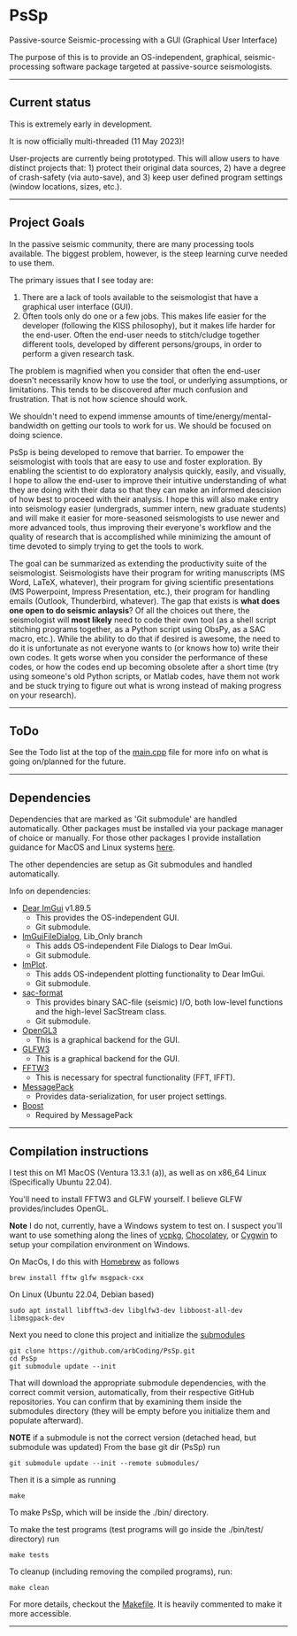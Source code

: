 # PsSp

Passive-source Seismic-processing with a GUI (Graphical User Interface)

The purpose of this is to provide an OS-independent, graphical, seismic-processing software package targeted at passive-source seismologists.

---

## Current status

This is extremely early in development. 

It is now officially multi-threaded (11 May 2023)!

User-projects are currently being prototyped. This will allow users to have distinct projects that: 1) protect their original data sources,
2) have a degree of crash-safety (via auto-save), and 3) keep user defined program settings (window locations, sizes, etc.).

---

## Project Goals

In the passive seismic community, there are many processing tools available. The biggest problem, however, is the steep learning curve needed to use them.

The primary issues that I see today are:
1) There are a lack of tools available to the seismologist that have a graphical user interface (GUI).
2) Often tools only do one or a few jobs. This makes life easier for the developer (following the KISS philosophy),
but it makes life harder for the end-user. Often the end-user needs to stitch/cludge together different tools, developed
by different persons/groups, in order to perform a given research task.

The problem is magnified when you consider that often the end-user doesn't necessarily know how to use the tool, or underlying
assumptions, or limitations. This tends to be discovered after much confusion and frustration. That is not how science should work.

We shouldn't need to expend immense amounts of time/energy/mental-bandwidth on getting our tools to work for us. We should be focused
on doing science.

PsSp is being developed to remove that barrier. To empower the seismologist with tools that are easy to use and foster exploration.
By enabling the scientist to do exploratory analysis quickly, easily, and visually, I hope to allow the end-user to improve their
intuitive understanding of what they are doing with their data so that they can make an informed descision of how best to proceed
with their analysis. I hope this will also make entry into seismology easier (undergrads, summer intern, new graduate students) and
will make it easier for more-seasoned seismologists to use newer and more advanced tools, thus improving their everyone's workflow and
the quality of research that is accomplished while minimizing the amount of time devoted to simply trying to get the tools to work.

The goal can be summarized as extending the productivity suite of the seismologist. Seismologists have their program for writing manuscripts
(MS Word, LaTeX, whatever), their program for giving scientific presentations (MS Powerpoint, Impress Presentation, etc.), their
program for handling emails (Outlook, Thunderbird, whatever). The gap that exists is **what does one open to do seismic anlaysis**?
Of all the choices out there, the seismologist will **most likely** need to code their own tool (as a shell script stitching programs
together, as a Python script using ObsPy, as a SAC macro, etc.). While the ability to do that if desired is awesome, the need to do it
is unfortunate as not everyone wants to (or knows how to) write their own codes. It gets worse when you consider the performance of these
codes, or how the codes end up becoming obsolete after a short time (try using someone's old Python scripts, or Matlab codes, have them not
work and be stuck trying to figure out what is wrong instead of making progress on your research).

---

## ToDo

See the Todo list at the top of the [main.cpp](/src/code/main.cpp) file for more info on what is going on/planned for the future.

---

## Dependencies

Dependencies that are marked as 'Git submodule' are handled automatically. Other packages must be installed via your package manager of choice
or manually. For those other packages I provide installation guidance for MacOS and Linux systems [here](#compilation-instructions).

The other dependencies are setup as Git submodules and handled automatically.

Info on dependencies:
 * [Dear ImGui](https://github.com/ocornut/imgui/tree/v1.89.5) v1.89.5
    * This provides the OS-independent GUI.
    * Git submodule.
 * [ImGuiFileDialog](https://github.com/aiekick/ImGuiFileDialog), Lib_Only branch
    * This adds OS-independent File Dialogs to Dear ImGui.
    * Git submodule.
 * [ImPlot](https://github.com/epezent/implot).
    * This adds OS-independent plotting functionality to Dear ImGui.
    * Git submodule.
 * [sac-format](https://github.com/arbCoding/sac-format)
    * This provides binary SAC-file (seismic) I/O, both low-level functions and the high-level SacStream class.
    * Git submodule.
 * [OpenGL3](https://www.opengl.org/)
    * This is a graphical backend for the GUI.
 * [GLFW3](https://www.glfw.org/)
    * This is a graphical backend for the GUI.
 * [FFTW3](https://www.fftw.org/)
    * This is necessary for spectral functionality (FFT, IFFT).
 * [MessagePack](https://msgpack.org/)
    * Provides data-serialization, for user project settings.
 * [Boost](https://www.boost.org/)
    * Required by MessagePack

---

## Compilation instructions

I test this on M1 MacOS (Ventura 13.3.1 (a)), as well as on x86_64 Linux (Specifically Ubuntu 22.04).

You'll need to install FFTW3 and GLFW yourself. I believe GLFW provides/includes OpenGL.

**Note** I do not, currently, have a Windows system to test on. I suspect you'll want to use something along the lines of [vcpkg](https://vcpkg.io/), [Chocolatey](https://chocolatey.org/), or [Cygwin](https://www.cygwin.com/)
to setup your compilation environment on Windows.

On MacOs, I do this with [Homebrew](https://brew.sh/) as follows
```shell
brew install fftw glfw msgpack-cxx
```

On Linux (Ubuntu 22.04, Debian based)
```shell
sudo apt install libfftw3-dev libglfw3-dev libboost-all-dev libmsgpack-dev
```

Next you need to clone this project and initialize the [submodules](submodules)
```shell
git clone https://github.com/arbCoding/PsSp.git
cd PsSp
git submodule update --init
```

That will download the appropriate submodule dependencies, with the correct commit version, automatically, from their respective GitHub repositories.
You can confirm that by examining them inside the submodules directory (they will be empty before you initialize them and populate afterward).

**NOTE** if a submodule is not the correct version (detached head, but submodule was updated)
From the base git dir (PsSp) run
```shell
git submodule update --init --remote submodules/
```

Then it is a simple as running
```shell
make
```

To make PsSp, which will be inside the ./bin/ directory. 

To make the test programs (test programs will go inside the ./bin/test/ directory) run
```shell
make tests
```

To cleanup (including removing the compiled programs), run:
```shell
make clean
```

For more details, checkout the [Makefile](Makefile). It is heavily commented to make it more accessible.

---
